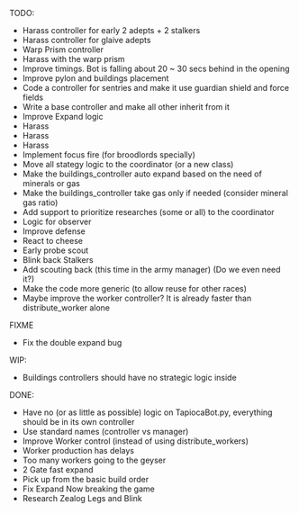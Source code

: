 TODO:
 - Harass controller for early 2 adepts + 2 stalkers
 - Harass controller for glaive adepts
 - Warp Prism controller
 - Harass with the warp prism
 - Improve timings. Bot is falling about 20 ~ 30 secs behind in the opening
 - Improve pylon and buildings placement
 - Code a controller for sentries and make it use guardian shield and force fields
 - Write a base controller and make all other inherit from it
 - Improve Expand logic
 - Harass
 - Harass
 - Harass
 - Implement focus fire (for broodlords specially)
 - Move all stategy logic to the coordinator (or a new class)
 - Make the buildings_controller auto expand based on the need of minerals or gas
 - Make the buildings_controller take gas only if needed (consider mineral gas ratio)
 - Add support to prioritize researches (some or all) to the coordinator
 - Logic for observer
 - Improve defense
 - React to cheese
 - Early probe scout
 - Blink back Stalkers
 - Add scouting back (this time in the army manager) (Do we even need it?)
 - Make the code more generic (to allow reuse for other races)
 - Maybe improve the worker controller? It is already faster than distribute_worker alone
 
FIXME
 - Fix the double expand bug

WIP:
 - Buildings controllers should have no strategic logic inside

DONE:
 - Have no (or as little as possible) logic on TapiocaBot.py, everything should be in its own controller
 - Use standard names (controller vs manager)
 - Improve Worker control (instead of using distribute_workers)
 - Worker production has delays
 - Too many workers going to the geyser
 - 2 Gate fast expand
 - Pick up from the basic build order
 - Fix Expand Now breaking the game
 - Research Zealog Legs and Blink
